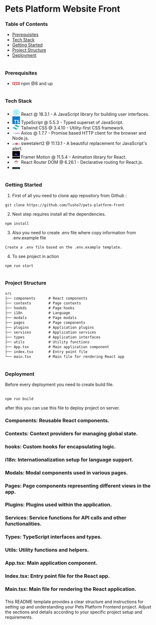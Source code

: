 # Pets Platform Website Front

### Table of Contents

- [Prerequisites](#prerequisites)
- [Tech Stack](#Tecg-Stack)
- [Getting Started](#Getting-Started)
- [Project Structure](#Project-Structure)
- [Deployment](#Deployment)

#

### Prerequisites

- <img src="./readme/npm.png" width="25" style="top: 8px" /> npm @8 and up

#

### Tech Stack

- <img src="./readme/react.png" width="25" style="top: 8px" /> React @ 18.3.1 - A JavaScript library for building user interfaces.
- <img src="./readme/typescript.png" width="25" style="top: 8px" /> TypeScript @ 5.5.3 - Typed superset of JavaScript.
- <img src="./readme/tailwind.png" width="25" style="top: 8px" /> Tailwind CSS @ 3.4.10 - Utility-first CSS framework.
- <img src="./readme/axios.png" width="25" style="top: 8px" /> Axios @ 1.7.7 - Promise based HTTP client for the browser and Node.js.
- <img src="./readme/sweetalert.png" width="25" style="top: 8px" /> sweetalert2 @ 11.13.1 - A beautiful replacement for JavaScript's alert.
- <img src="./readme/framer-motion.jpeg" width="25" style="top: 8px" /> Framer Motion @ 11.5.4 - Animation library for React.
- <img src="./readme/react-router.png" width="25" style="top: 8px" /> React Router DOM @ 6.26.1 - Declarative routing for React.js.
- <img src="./readme/i18n.png" width="25" style="top: 8px" />

#

### Getting Started

1. First of all you need to clone app repository from Github :

```
git clone https://github.com/Tusho7/pets-platform-front
```

2. Next step requires install all the dependencies.

```
npm install
```

3. Also you need to create .env file where copy information from .env.example file

```
Create a .env file based on the .env.example template.
```

4. To see project in action

```
npm run start
```

#

### Project Structure

```
src
├── components      # React components
├── contexts        # Page contexts
├── hookds          # Page hooks
├── i18n            # Language
├── modals          # Page modals
├── pages           # Page components
├── plugins         # Application plugins
├── services        # Application services
├── types           # Application interfaces
├── utils           # Utility functions
├── App.tsx         # Main application component
├── index.tsx       # Entry point file
└── main.tsx        # Main file for rendering React app
```

#

### Deployment

Before every deployment you need to create build file.

```

npm run build

```

after this you can use this file to deploy project on server.

### Components: Reusable React components.

### Contexts: Context providers for managing global state.

### hooks: Custom hooks for encapsulating logic.

### i18n: Internationalization setup for language support.

### Modals: Modal components used in various pages.

### Pages: Page components representing different views in the app.

### Plugins: Plugins used within the application.

### Services: Service functions for API calls and other functionalities.

### Types: TypeScript interfaces and types.

### Utils: Utility functions and helpers.

### App.tsx: Main application component.

### Index.tsx: Entry point file for the React app.

### Main.tsx: Main file for rendering the React application.

###

This README template provides a clear structure and instructions for setting up and understanding your Pets Platform Frontend project. Adjust the sections and details according to your specific project setup and requirements.
